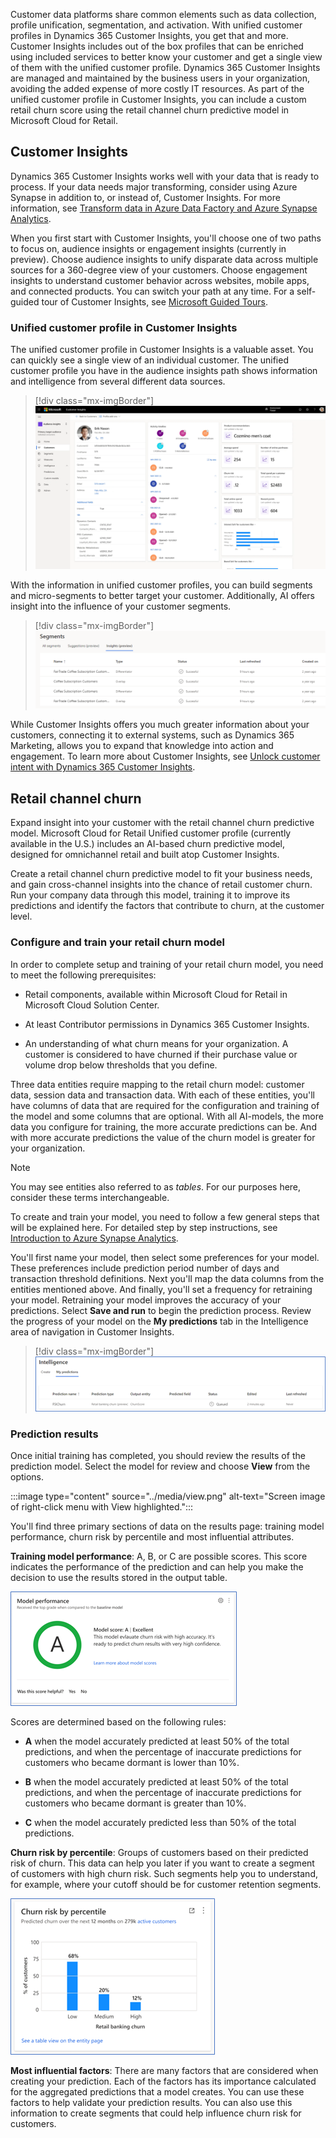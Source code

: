 Customer data platforms share common elements such as data collection, profile unification, segmentation, and activation. With unified customer profiles in Dynamics 365 Customer Insights, you get that and more. Customer Insights includes out of the box profiles that can be enriched using included services to better know your customer and get a single view of them with the unified customer profile. Dynamics 365 Customer Insights are managed and maintained by the business users in your organization, avoiding the added expense of more costly IT resources. As part of the unified customer profile in Customer Insights, you can include a custom retail churn score using the retail channel churn predictive model in Microsoft Cloud for Retail.

## Customer Insights

Dynamics 365 Customer Insights works well with your data that is ready to process. If your data needs major transforming, consider using Azure Synapse in addition to, or instead of, Customer Insights. For more information, see [Transform data in Azure Data Factory and Azure Synapse Analytics](/azure/data-factory/transform-data/?azure-portal=true).

When you first start with Customer Insights, you'll choose one of two paths to focus on, audience insights or engagement insights (currently in preview). Choose audience insights to unify disparate data across multiple sources for a 360-degree view of your customers. Choose engagement insights to understand customer behavior across websites, mobile apps, and connected products. You can switch your path at any time. For a self-guided tour of Customer Insights, see  [Microsoft Guided Tours](https://guidedtour.microsoft.com/en-us/guidedtour/dynamics/customer-insights/5/1/?azure-portal=true).

### Unified customer profile in Customer Insights

The unified customer profile in Customer Insights is a valuable asset. You can quickly see a single view of an individual customer. The unified customer profile you have in the audience insights path shows information and intelligence from several different data sources.

> [!div class="mx-imgBorder"]
> [![Screen image of a unified customer profile in Dynamics 365 Customer Insights.](../media/profile.png)](../media/profile.png#lightbox)

With the information in unified customer profiles, you can build segments and micro-segments to better target your customer. Additionally, AI offers insight into the influence of your customer segments.

> [!div class="mx-imgBorder"]
> [![Screen view of a table of segments and their status values.](../media/segments.png)](../media/segments.png#lightbox)

While Customer Insights offers you much greater information about your customers, connecting it to external systems, such as Dynamics 365 Marketing, allows you to expand that knowledge into action and engagement. To learn more about Customer Insights, see [Unlock customer intent with Dynamics 365 Customer Insights](/learn/paths/build-customer-insights/?azure-portal=true).

## Retail channel churn

Expand insight into your customer with the retail channel churn predictive model. Microsoft Cloud for Retail Unified customer profile (currently available in the U.S.) includes an AI-based churn predictive model, designed for omnichannel retail and built atop Customer Insights.

Create a retail channel churn predictive model to fit your business needs, and gain cross-channel insights into the chance of retail customer churn. Run your company data through this model, training it to improve its predictions and identify the factors that contribute to churn, at the customer level.

### Configure and train your retail churn model

In order to complete setup and training of your retail churn model, you need to meet the following prerequisites:

- Retail components, available within Microsoft Cloud for Retail in Microsoft Cloud Solution Center.

- At least Contributor permissions in Dynamics 365 Customer Insights.

- An understanding of what churn means for your organization. A customer is considered to have churned if their purchase value or volume drop below thresholds that you define.

Three data entities require mapping to the retail churn model: customer data, session data and transaction data. With each of these entities, you'll have columns of data that are required for the configuration and training of the model and some columns that are optional. With all AI-models, the more data you configure for training, the more accurate predictions can be. And with more accurate predictions the value of the churn model is greater for your organization.

> [!NOTE]
> You may see entities also referred to as *tables*. For our purposes here, consider these terms interchangeable.

To create and train your model, you need to follow a few general steps that will be explained here. For detailed step by step instructions, see [Introduction to Azure Synapse Analytics](/learn/modules/introduction-azure-synapse-analytics/?azure-portal=true).

You'll first name your model, then select some preferences for your model. These preferences include prediction period number of days and transaction threshold definitions. Next you'll map the data columns from the entities mentioned above. And finally, you'll set a frequency for retraining your model. Retraining your model improves the accuracy of your predictions. Select **Save and run** to begin the prediction process. Review the progress of your model on the **My predictions** tab in the Intelligence area of navigation in Customer Insights.

> [!div class="mx-imgBorder"]
> [![Screen image of the My Predictions tab of Intelligence area in Customer Insights.](../media/my-predictions.png)](../media/my-predictions.png#lightbox)

### Prediction results

Once initial training has completed, you should review the results of the prediction model. Select the model for review and choose **View** from the options.

:::image type="content" source="../media/view.png" alt-text="Screen image of right-click menu with View highlighted.":::

You'll find three primary sections of data on the results page: training model performance, churn risk by percentile and most influential attributes.

**Training model performance**: A, B, or C are possible scores. This score indicates the performance of the prediction and can help you make the decision to use the results stored in the output table.

![Screen image showing the model score of a successful model.](../media/performance.png)

Scores are determined based on the following rules:

- **A** when the model accurately predicted at least 50% of the total predictions, and when the percentage of inaccurate predictions for customers who became dormant is lower than 10%.

- **B** when the model accurately predicted at least 50% of the total predictions, and when the percentage of inaccurate predictions for customers who became dormant is greater than 10%.

- **C** when the model accurately predicted less than 50% of the total predictions.

**Churn risk by percentile**: Groups of customers based on their predicted risk of churn. This data can help you later if you want to create a segment of customers with high churn risk. Such segments help you to understand, for example, where your cutoff should be for customer retention segments.

![Screen image of a chart displaying churn risks.](../media/churn-risk.png)

**Most influential factors**: There are many factors that are considered when creating your prediction. Each of the factors has its importance calculated for the aggregated predictions that a model creates. You can use these factors to help validate your prediction results. You can also use this information to create segments that could help influence churn risk for customers.
